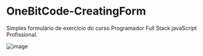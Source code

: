 # OneBitCode-CreatingForm
Simples formulário de exercício do curso Programador Full Stack javaScript Profissional.

![image](https://user-images.githubusercontent.com/65515537/156843743-5f99d8f8-050f-4915-9dd6-a244dd9453b7.png)
